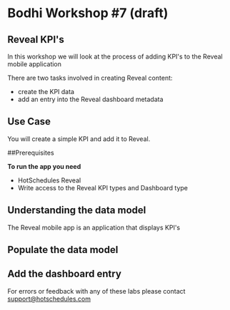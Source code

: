 # Bodhi Workshop #7 (draft)

## Reveal KPI's

In this workshop we will look at the process of adding KPI's to the Reveal mobile application
 

There are two tasks involved in creating Reveal content:

* create the KPI data
* add an entry into the Reveal dashboard metadata



## Use Case

You will create a simple KPI and add it to Reveal.


##Prerequisites

**To run the app you need** 

* HotSchedules Reveal
* Write access to the Reveal KPI types and Dashboard type


## Understanding the data model 

The Reveal mobile app is an application that displays KPI's 




## Populate the data model 







## Add the dashboard entry












For errors or feedback with any of these labs please contact support@hotschedules.com






